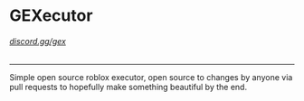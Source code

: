 <h1>GEXecutor</h1>
<h6><a href="https://discord.gg/gex">discord.gg/gex</a></h4>
<hr>
Simple open source roblox executor, open source to changes by anyone via pull requests to hopefully make something beautiful by the end.
